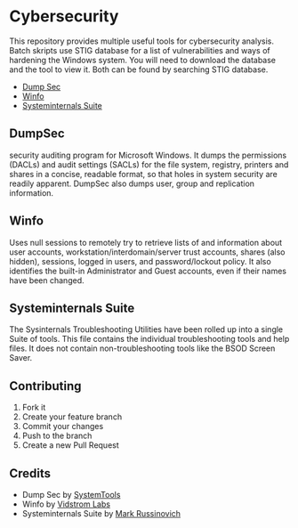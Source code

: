 # Cybersecurity
This repository provides multiple useful tools for cybersecurity analysis. Batch skripts use STIG database for a list of vulnerabilities and ways of hardening the Windows system. You will need to download the database and the tool to view it. Both can be found by searching STIG database.

* [Dump Sec](https://www.systemtools.com/)
* [Winfo](https://vidstromlabs.com/)
* [Systeminternals Suite](https://learn.microsoft.com/en-us/sysinternals)

## DumpSec
security auditing program for Microsoft Windows. It dumps the permissions (DACLs) and audit settings (SACLs) for the file system, registry, printers and shares in a concise, readable format, so that holes in system security are readily apparent. DumpSec also dumps user, group and replication information.

## Winfo
Uses null sessions to remotely try to retrieve lists of and information about user accounts, workstation/interdomain/server trust accounts, shares (also hidden), sessions, logged in users, and password/lockout policy. It also identifies the built-in Administrator and Guest accounts, even if their names have been changed. 

## Systeminternals Suite
The Sysinternals Troubleshooting Utilities have been rolled up into a single Suite of tools. This file contains the individual troubleshooting tools and help files. It does not contain non-troubleshooting tools like the BSOD Screen Saver.

## Contributing
1. Fork it
2. Create your feature branch
3. Commit your changes
4. Push to the branch
5. Create a new Pull Request

## Credits
* Dump Sec by [SystemTools](https://www.systemtools.com/)
* Winfo by [Vidstrom Labs](https://vidstromlabs.com/)
* Systeminternals Suite by [Mark Russinovich](https://learn.microsoft.com/en-us/sysinternals)
